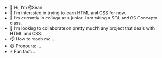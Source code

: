 - 👋 Hi, I’m @Sean
- 👀 I’m interested in trying to learn HTML and CSS for now. 
- 🌱 I’m currently in college as a junior. I am taking a SQL and OS Concepts class. 
- 💞️ I’m looking to collaborate on pretty muchh any project that deals with HTML and CSS. 
- 📫 How to reach me ...
- 😄 Pronouns: ...
- ⚡ Fun fact: ...

<!---
Coda-1/Coda-1 is a ✨ special ✨ repository because its `README.md` (this file) appears on your GitHub profile.
You can click the Preview link to take a look at your changes.
--->
